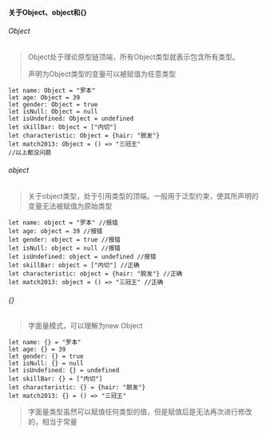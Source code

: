 #### 关于Object、object和{}

###### Object

> Object处于理论原型链顶端，所有Object类型就表示包含所有类型。
>
> 声明为Object类型的变量可以被赋值为任意类型

``` 
let name: Object = "罗本"
let age: Object = 39
let gender: Object = true
let isNull: Object = null
let isUndefined: Object = undefined
let skillBar: Object = ["内切"]
let characteristic: Object = {hair: "脱发"}
let match2013: Object = () => "三冠王"
//以上都没问题
```



###### object

>关于object类型，处于引用类型的顶端。一般用于泛型约束，使其所声明的变量无法被赋值为原始类型

``` 
let name: object = "罗本" //报错
let age: object = 39 //报错
let gender: object = true //报错
let isNull: object = null //报错
let isUndefined: object = undefined //报错
let skillBar: object = ["内切"] //正确
let characteristic: object = {hair: "脱发"} //正确
let match2013: object = () => "三冠王" //正确
```


###### {}

>字面量模式，可以理解为new Object

``` 
let name: {} = "罗本"
let age: {} = 39
let gender: {} = true
let isNull: {} = null
let isUndefined: {} = undefined
let skillBar: {} = ["内切"]
let characteristic: {} = {hair: "脱发"}
let match2013: {} = () => "三冠王"
```

>字面量类型虽然可以赋值任何类型的值，但是赋值后是无法再次进行修改的，相当于常量